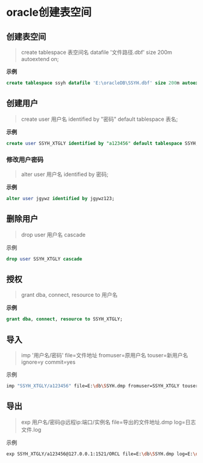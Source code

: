 # oracle创建表空间

## 创建表空间

>  create tablespace 表空间名 datafile '文件路径.dbf' size 200m autoextend on;

**示例**

```sql
create tablespace ssyh datafile 'E:\oracleDB\SSYH.dbf' size 200m autoextend on;
```



## 创建用户

>  create user 用户名 identified by "密码" default tablespace 表名;

**示例**

```sql
create user SSYH_XTGLY identified by "a123456" default tablespace SSYH;
```

### 修改用户密码

> alter user 用户名 identified by 密码;

**示例**

```sql
alter user jgywz identified by jgywz123;
```

## 删除用户

>  drop user 用户名 cascade

示例

```sql
drop user SSYH_XTGLY cascade
```



## 授权

> grant dba, connect, resource to 用户名

**示例**

```sql
grant dba, connect, resource to SSYH_XTGLY;
```



## 导入 

> imp '用户名/密码' file=文件地址 fromuser=原用户名 touser=新用户名 ignore=y commit=yes

示例

```sh
imp "SSYH_XTGLY/a123456" file=E:\db\SSYH.dmp fromuser=SSYH_XTGLY touser=SSYH_XTGLY ignore=y commit=yes;
```



## 导出

> exp 用户名/密码@远程ip:端口/实例名 file=导出的文件地址.dmp log=日志文件.log

示例

```sh
exp SSYH_XTGLY/a123456@127.0.0.1:1521/ORCL file=E:\db\SSYH.dmp log=E:\db\SSYH.log
```